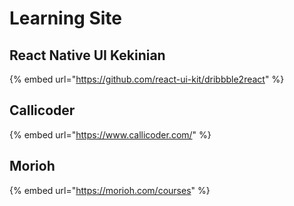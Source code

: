 # Learning Site

## React Native UI Kekinian

{% embed url="https://github.com/react-ui-kit/dribbble2react" %}

## Callicoder

{% embed url="https://www.callicoder.com/" %}

## Morioh

{% embed url="https://morioh.com/courses" %}



